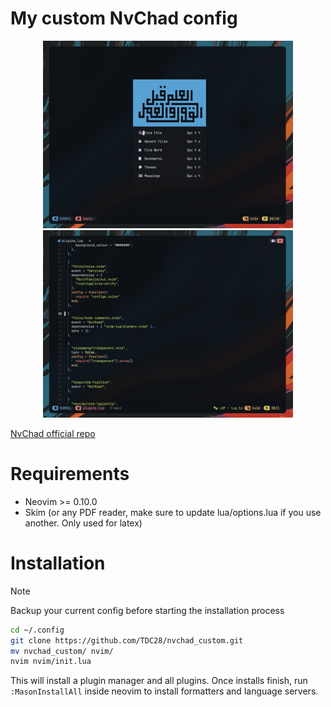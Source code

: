 # My custom NvChad config

<p align="center">
    <img src="https://github.com/TDC28/nvchad_custom/raw/main/pictures/nvdash_sc.png" width="400" height="300">
    <img src="https://github.com/TDC28/nvchad_custom/raw/main/pictures/code_sc.png" width="400" height="300">
</p>

[NvChad official repo](https://github.com/NvChad/NvChad)

# Requirements
- Neovim >= 0.10.0
- Skim (or any PDF reader, make sure to update lua/options.lua if you use another. Only used for latex)

# Installation
> [!NOTE]
> Backup your current config before starting the installation process
```bash
cd ~/.config
git clone https://github.com/TDC28/nvchad_custom.git
mv nvchad_custom/ nvim/
nvim nvim/init.lua 
```

This will install a plugin manager and all plugins.
Once installs finish, run `:MasonInstallAll` inside neovim to install formatters and language servers.


